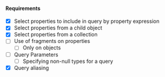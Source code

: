 #### Requirements
* [x] Select properties to include in query by property expression
* [x] Select properties from a child object
* [x] Select properties from a collection
* [ ] Use of fragments on properties
    * [ ] Only on objects
* [ ] Query Parameters
    * [ ] Specifying non-null types for a query
* [x] Query aliasing